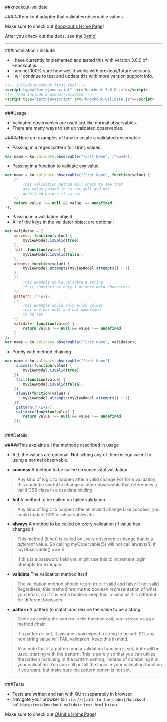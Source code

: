 ##knockout-validate

#####Knockout adapter that validates observable values.

Make sure to check out [Knockout's Home Page](http://knockoutjs.com/index.html)!

After you check out the docs, see the [Demo!](http://skiggz.github.io/knockout-validate/)

----

###Installation / Include 

* I have currently implemented and tested this with version 3.0.0 of knockout.js
* I am not 100% sure how well it works with previous/future versions.
* I will continue to test and update this with more version support info.

```html
<!-- Include knockout first (ko) -->
<script type="text/javascript" src="knockout-3.0.0.js"></script>
<!-- Then include knockout-validate -->
<script type="text/javascript" src="knockout-validate.js"></script> 
```
----

###Usage

* Validated observables are used just like normal observables. 
* There are many ways to set up validated observables.

#####Here are examples of how to create a validated observable

* Passing in a regex pattern for string values.
```javascript
var name = ko.validate.observable("First Name", /^\w+$/);
```

* Passing in a function to validate any value.
```javascript
var name = ko.validate.observable("First Name", function(value) {
	/* 
		This validation method will check to see that
		any value passed in is not null and not
		undefined before it is set
	*/
	return value !== null && value !== undefined;
});
```
* Passing in a validation object.
* All of the keys in the validator object are optional!
```javascript
var validator = {
	success: function(value) {
		myViewModel.isValid(true);
	},
	fail: function(value) {
		myViewModel.isValid(false);
	},
	always: function(value) {
		myViewModel.attempts(myViewModel.attempts() + 1);
	},
	/*
		This example would validate a string
		if it consists of only 1 or more word characters
	*/
	pattern: /^\w+$/,
	/*
		This example would only allow values
		that are not null and not undefined
		to be set
	*/
	validate: function(value) {
		return value !== null && value !== undefined;
	}
};
var name = ko.validate.observable("First Name", validator);
```

* Purely with method chaining
```javascript
var name = ko.validate.observable("First Name")
	.success(function(value) {
		myViewModel.isValid(true);
	})
	.fail(function(value) {
		myViewModel.isValid(false);
	})
	.always(function(value) {
		myViewModel.attempts(myViewModel.attempts() + 1);
	})
	.pattern(/^\w+$/)
	.validate(function(value) {
		return value !== null && value !== undefined;
	});
```

----

###Details

#####This explains all the methods described in usage

* ALL the values are optional. Not setting any of them is equivalent to using a normal observable.

* **success** A method to be called on successful validation
>	Any kind of logic to happen after a valid change
>	For form validation, this could be useful to
>	change another observable that references
>	a valid CSS class in a css data binding

* **fail** A method to be called on failed validation
>	Any kind of logic to happen after an invalid change
>	Like success, you could update CSS or observables
>	etc...

* **always** A method to be called on every validation (if value has changed!)
>	This method (if set) is called on every observable
>	change that is a *different* value. So calling
>	myObservable(5) will not call always(5) if 
>	myObservable() === 5
>
>	If this is a password field you might use
>	this to increment login attempts for example. 

* **validate** The validation method itself
> 	The validation method should return true if valid
>	and false if not valid. Regardless, this method
>	returns the boolean representation of what
>	you return, so if it is not a boolean
> 	keep this in mind as it is different
>	for different browsers

* **pattern** A pattern to match and require the value to be a string
>	Same as setting the pattern in the function
>	call, but instead using a method chain.
>
>	If a pattern is set, it assumes you expect
>	a string to be set. SO, any non string value
>	will FAIL validation. Keep this in mind.
>
>	Also note that if a pattern and a validation
>	function is set, both will be used, starting
>	with the pattern. This is purely so that
>	you can utilize the pattern matching in
>	the pattern setting, instead of combining
>	it in your validation. You can still put
>	all the logic in your validation function 
>	if you want, but make sure the pattern
>	option is not set.
		

----

###Tests

* Tests are written and ran with QUnit separately in browser.
* Navigate your browser to `file:///{path to the codez}/knockout-validate/test/knockout-validate-test.html` to run.

Make sure to check out [QUnit's Home Page](https://qunitjs.com/)!
